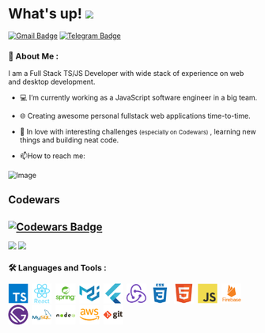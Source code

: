 <h1>
    What's up!
    <img src="https://media.giphy.com/media/hvRJCLFzcasrR4ia7z/giphy.gif" width="30px"/>
</h1>


[![Gmail Badge](https://img.shields.io/badge/-artemvolodin900000@gmail.com-c14438?style=flat-square&logo=Gmail&logoColor=white&link=mailto:artemvolodin900000@gmail.com)](mailto:artemvolodin900000@gmail.com)
[![Telegram Badge](https://img.shields.io/badge/-rxmatteo-red?color=white&logo=telegram&logoColor=blue)](https://t.me/rxmatteo)

### :boy: About Me :
I am a Full Stack TS/JS Developer with wide stack of experience on web and desktop development.
- :computer: I’m currently working as a JavaScript software engineer in a big team.

- :globe_with_meridians: Creating awesome personal fullstack web applications time-to-time.

- :revolving_hearts: In love with interesting challenges <small> (especially on Codewars) </small>, learning new things and building neat code.

- :mailbox:How to reach me:

<div>
  <img src="https://www.codewars.com/packs/assets/logo.f607a0fb.svg" alt="Image" style="vertical-align: middle; margin-right: 10px;">
  <h2 style="vertical-align: middle;">Codewars</h2>
</div>

[![Codewars Badge](https://www.codewars.com/users/rxMATTE0/badges/large)](https://www.codewars.com/users/rxMATTE0/)
---

![](https://github-profile-summary-cards.vercel.app/api/cards/productive-time?username=rxmatteo&theme=material_palenight&utcOffset=3)
![](https://github-profile-summary-cards.vercel.app/api/cards/repos-per-language?username=rxmatteo&theme=material_palenight)

### :hammer_and_wrench: Languages and Tools :
<div>
  <img src="https://github.com/devicons/devicon/blob/master/icons/typescript/typescript-plain.svg" title="TypeScript" alt="Typescript" width="40" height="40"/>&nbsp;
  <img src="https://github.com/devicons/devicon/blob/master/icons/react/react-original-wordmark.svg" title="React" alt="React" width="40" height="40"/>&nbsp;
  <img src="https://github.com/devicons/devicon/blob/master/icons/spring/spring-original-wordmark.svg" title="Spring" alt="Spring" width="40" height="40"/>&nbsp;
  <img src="https://github.com/devicons/devicon/blob/master/icons/materialui/materialui-original.svg" title="Material UI" alt="Material UI" width="40" height="40"/>&nbsp;
  <img src="https://github.com/devicons/devicon/blob/master/icons/flutter/flutter-original.svg" title="Flutter" alt="Flutter" width="40" height="40"/>&nbsp;
  <img src="https://github.com/devicons/devicon/blob/master/icons/redux/redux-original.svg" title="Redux" alt="Redux " width="40" height="40"/>&nbsp;
  <img src="https://github.com/devicons/devicon/blob/master/icons/css3/css3-plain-wordmark.svg"  title="CSS3" alt="CSS" width="40" height="40"/>&nbsp;
  <img src="https://github.com/devicons/devicon/blob/master/icons/html5/html5-original.svg" title="HTML5" alt="HTML" width="40" height="40"/>&nbsp;
  <img src="https://github.com/devicons/devicon/blob/master/icons/javascript/javascript-original.svg" title="JavaScript" alt="JavaScript" width="40" height="40"/>&nbsp;
  <img src="https://github.com/devicons/devicon/blob/master/icons/firebase/firebase-plain-wordmark.svg" title="Firebase" alt="Firebase" width="40" height="40"/>&nbsp;
  <img src="https://github.com/devicons/devicon/blob/master/icons/gatsby/gatsby-original.svg" title="Gatsby"  alt="Gatsby" width="40" height="40"/>&nbsp;
  <img src="https://github.com/devicons/devicon/blob/master/icons/mysql/mysql-original-wordmark.svg" title="MySQL"  alt="MySQL" width="40" height="40"/>&nbsp;
  <img src="https://github.com/devicons/devicon/blob/master/icons/nodejs/nodejs-original-wordmark.svg" title="NodeJS" alt="NodeJS" width="40" height="40"/>&nbsp;
  <img src="https://github.com/devicons/devicon/blob/master/icons/amazonwebservices/amazonwebservices-plain-wordmark.svg" title="AWS" alt="AWS" width="40" height="40"/>&nbsp;
  <img src="https://github.com/devicons/devicon/blob/master/icons/git/git-original-wordmark.svg" title="Git" **alt="Git" width="40" height="40"/>
</div>
